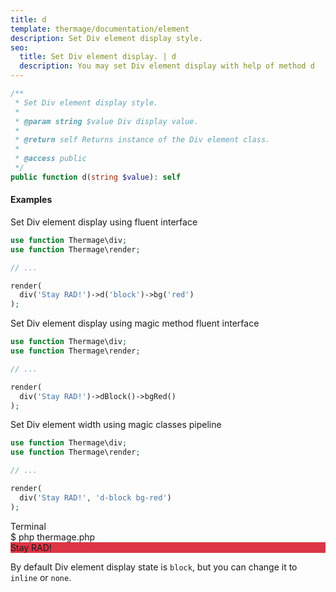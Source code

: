 ```yaml
---
title: d
template: thermage/documentation/element
description: Set Div element display style.
seo:
  title: Set Div element display. | d
  description: You may set Div element display with help of method d
---
```


```php
/**
 * Set Div element display style.
 *
 * @param string $value Div display value.
 *
 * @return self Returns instance of the Div element class.
 *
 * @access public
 */
public function d(string $value): self
```

#### Examples

Set Div element display using fluent interface
```php
use function Thermage\div;
use function Thermage\render;

// ...

render(
  div('Stay RAD!')->d('block')->bg('red')
);
```

Set Div element display using magic method fluent interface
```php
use function Thermage\div;
use function Thermage\render;

// ...

render(
  div('Stay RAD!')->dBlock()->bgRed()
);
```

Set Div element width using magic classes pipeline
```php
use function Thermage\div;
use function Thermage\render;

// ...

render(
  div('Stay RAD!', 'd-block bg-red')
);
```

<div class="terminal">
  <div class="terminal-header">Terminal</div>
  <div class="terminal-body">
    <div class="terminal-command">$ php thermage.php</div>
    <div style="background-color: #dc3545; width: 100%">Stay RAD!</div>
  </div>
</div>

By default Div element display state is `block`, but you can change it to `inline` or `none`.